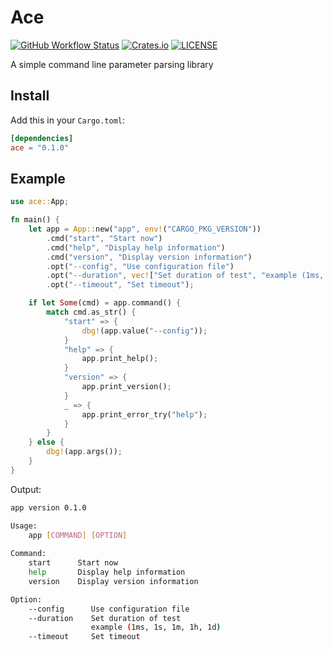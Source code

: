 
# Ace
[![GitHub Workflow Status](https://img.shields.io/github/workflow/status/wyhaya/ace/ci?style=flat-square)](https://github.com/wyhaya/ace/actions)
[![Crates.io](https://img.shields.io/crates/v/ace.svg?style=flat-square)](https://crates.io/crates/ace)
[![LICENSE](https://img.shields.io/crates/l/ace.svg?style=flat-square)](https://crates.io/crates/ace)
 
A simple command line parameter parsing library
 
 ## Install

Add this in your `Cargo.toml`:

```toml
[dependencies]
ace = "0.1.0"
```

## Example
 
```rust
use ace::App;

fn main() {
    let app = App::new("app", env!("CARGO_PKG_VERSION"))
        .cmd("start", "Start now")
        .cmd("help", "Display help information")
        .cmd("version", "Display version information")
        .opt("--config", "Use configuration file")
        .opt("--duration", vec!["Set duration of test", "example (1ms, 1s, 1m, 1h, 1d)"])
        .opt("--timeout", "Set timeout");

    if let Some(cmd) = app.command() {
        match cmd.as_str() {
            "start" => {
                dbg!(app.value("--config"));
            }
            "help" => {
                app.print_help();
            }
            "version" => {
                app.print_version();
            }
            _ => {
                app.print_error_try("help");
            }
        }
    } else {
        dbg!(app.args());
    }
}

```

Output:

```bash
app version 0.1.0

Usage:
    app [COMMAND] [OPTION]
            
Command:
    start      Start now
    help       Display help information
    version    Display version information

Option:
    --config      Use configuration file
    --duration    Set duration of test
                  example (1ms, 1s, 1m, 1h, 1d)
    --timeout     Set timeout
```